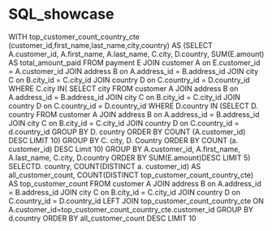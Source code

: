 # SQL_showcase
WITH top_customer_count_country_cte (customer_id,first_name,last_name,city,country) AS
(SELECT 
	A.customer_id,
	A.first_name,
	A.last_name,
	C.city,
	D.country,
	SUM(E.amount) AS total_amount_paid
FROM payment E
  JOIN customer A on E.customer_id = A.customer_id
  JOIN address B on A.address_id = B.address_id
  JOIN city C on B.city_id = C.city_id
  JOIN country D on C.country_id = D.country_id
WHERE C.city IN(
		SELECT city
		FROM customer A
		JOIN address B on A.address_id = B.address_id
		JOIN city C on B.city_id = C.city_id
		JOIN country D on C.country_id = D.country_id
  WHERE D.country IN
			 (SELECT D. country
			 FROM customer A
			 JOIN address B on A.address_id = B.address_id
			 JOIN city C on B.city_id = C.city_id
			 JOIN country D on C.country_id = d.country_id
			GROUP BY D. country
			ORDER BY COUNT (A.customer_id) DESC LIMIT 10)
	 GROUP BY C. city, D. Country
	 ORDER BY COUNT (a. customer_id) DESC 
	 Limit 10)
GROUP BY 
	A.customer_id,
	A.first_name,
	A.last_name,
	C.city,
	D.country
ORDER BY SUM(E.amount)DESC LIMIT 5) 
  SELECTD. country,
  COUNT(DISTINCT a. customer_id) AS all_customer_count,
  COUNT(DISTINCT top_customer_count_country_cte) AS top_customer_count
FROM customer A
  JOIN address B on A.address_id = B.address_id
  JOIN city C on B.city_id = C.city_id
  JOIN country D on C.country_id = D.country_id
  LEFT JOIN top_customer_count_country_cte ON A.customer_id=top_customer_count_country_cte.customer_id
GROUP BY d.country
ORDER BY all_customer_count DESC 
LIMIT 10
